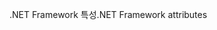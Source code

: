 <span data-ttu-id="1d65a-101">.NET Framework 특성</span><span class="sxs-lookup"><span data-stu-id="1d65a-101">.NET Framework attributes</span></span>